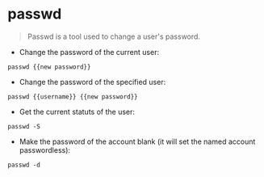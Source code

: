 # passwd

> Passwd is a tool used to change a user's password.

- Change the password of the current user:

`passwd {{new password}}`

- Change the password of the specified user:

`passwd {{username}} {{new password}}`

- Get the current statuts of the user:

`passwd -S`

- Make the password of the account blank (it will set the named account passwordless):

`passwd -d`
